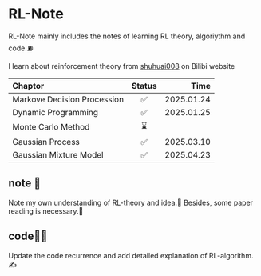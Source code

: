 # RL-Note
RL-Note mainly includes the notes of learning RL theory, algoriythm and code.⛽️

I learn about reinforcement theory from [shuhuai008](https://space.bilibili.com/97068901) on Bilibi website

| Chaptor   | Status |  Time |
| :----- | :--: | -------: |
|Markove Decision Procession|✅|2025.01.24|
|Dynamic Programming|✅|2025.01.25|
|Monte Carlo Method|⌛️| |
|Gaussian Process|✅|2025.03.10|
|Gaussian Mixture Model|✅|2025.04.23|

## note 📒
Note my own understanding of RL-theory and idea.🧠 Besides, some paper reading is necessary.📖

## code🧑‍💻
Update the code recurrence and add detailed explanation of RL-algorithm.✍️
